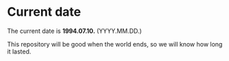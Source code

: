# Current date

The current date is **1994.07.10.** (YYYY.MM.DD.)

This repository will be good when the world ends, so we will know how long it lasted.